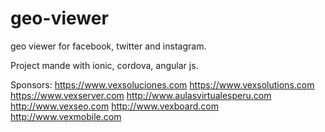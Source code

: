 # geo-viewer
geo viewer for facebook, twitter and instagram.

Project mande with ionic, cordova, angular js.



Sponsors:
https://www.vexsoluciones.com
https://www.vexsolutions.com
https://www.vexserver.com
http://www.aulasvirtualesperu.com
http://www.vexseo.com
http://www.vexboard.com
http://www.vexmobile.com

